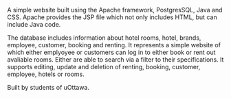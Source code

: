 A simple website built using the Apache framework, PostgresSQL, Java and CSS. Apache provides the JSP file which not only includes HTML, but can include Java code.

The database includes information about hotel rooms, hotel, brands, employee, customer, booking and renting. 
It represents a simple website of which either emplyoyee or customers can log in to either book or rent out avaliable rooms. Either are able to search via a filter to their specifications. It supports editing, update and deletion of
renting, booking, customer, employee, hotels or rooms.

Built by students of uOttawa.
